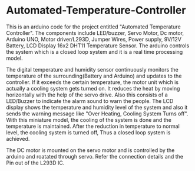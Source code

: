 # Automated-Temperature-Controller
This is an arduino code for the project entitled "Automated Temperature Controller". The components include LED/buzzer, Servo Motor, Dc motor, Arduino UNO, Motor driver/L293D, Jumper Wires, Power supply, 9V/12V Battery, LCD Display 16x2 DHT11 Temperature Sensor.  The arduino controls the system which is a closed loop system and it is a real time processing model.  

The digital temperature and humidity sensor continuously monitors the temperature of the surrounding(Battery and Arduino) and updates to the controller.  If it exceeds the certain temperature, the motor unit which is actually a cooling system gets turned on.  It reduces the heat by moving horizontally with the help of the servo drive.  Also this consists of a LED/Buzzer to indicate the alarm sound to warn the people.  The LCD display shows the temperature and humidity level of the system and also it sends the warning message like "Over Heating, Cooling System Turns off".  With this miniature model, the cooling of the system is done and the temperature is maintained.  After the reduction in temperature to normal level, the cooling system is turned off, Thus a closed loop system is achieved.

The DC motor is mounted on the servo motor and is controlled by the arduino and roatated through servo.  Refer the connection details and the Pin out of the L293D IC.

